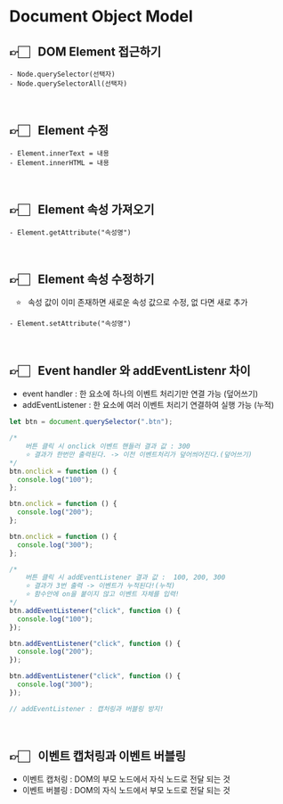 # Document Object Model

## 👉🏻 &nbsp; DOM Element 접근하기

    - Node.querySelector(선택자)
    - Node.querySelectorAll(선택자)

<br>

## 👉🏻 &nbsp; Element 수정

    - Element.innerText = 내용
    - Element.innerHTML = 내용

<br>

## 👉🏻 &nbsp; Element 속성 가져오기

    - Element.getAttribute("속성명")

<br>

## 👉🏻 &nbsp; Element 속성 수정하기

&nbsp;&nbsp; ⭐️ &nbsp;&nbsp;속성 값이 이미 존재하면 새로운 속성 값으로 수정, 없
다면 새로 추가

    - Element.setAttribute("속성명")

<br>

## 👉🏻 &nbsp; Event handler 와 addEventListenr 차이

- event handler : 한 요소에 하나의 이벤트 처리기만 연결 가능 (덮어쓰기)
- addEventListener : 한 요소에 여러 이벤트 처리기 연결하여 실행 가능 (누적)

```javascript
let btn = document.querySelector(".btn");

/*
    버튼 클릭 시 onclick 이벤트 핸들러 결과 값 : 300
    ⭐️ 결과가 한번만 출력된다. -> 이전 이벤트처리가 덮어씌어진다.(덮어쓰기)
*/
btn.onclick = function () {
  console.log("100");
};

btn.onclick = function () {
  console.log("200");
};

btn.onclick = function () {
  console.log("300");
};

/*
    버튼 클릭 시 addEventListener 결과 값 :  100, 200, 300
    ⭐️ 결과가 3번 출력 -> 이벤트가 누적된다!(누적)
    ⭐️ 함수안에 on을 붙이지 않고 이벤트 자체를 입력!
*/
btn.addEventListener("click", function () {
  console.log("100");
});

btn.addEventListener("click", function () {
  console.log("200");
});

btn.addEventListener("click", function () {
  console.log("300");
});

// addEventListener : 캡처링과 버블링 방지!
```

<br>

## 👉🏻 &nbsp; 이벤트 캡처링과 이벤트 버블링

- 이벤트 캡처링 : DOM의 부모 노드에서 자식 노드로 전달 되는 것
- 이벤트 버블링 : DOM의 자식 노드에서 부모 노드로 전달 되는 것
